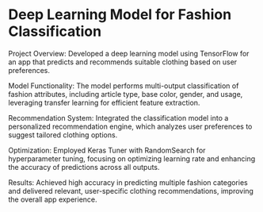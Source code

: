 # Deep Learning Model for Fashion Classification

Project Overview: Developed a deep learning model using TensorFlow for an app that predicts and recommends suitable clothing based on user preferences.

Model Functionality: The model performs multi-output classification of fashion attributes, including article type, base color, gender, and usage, leveraging transfer learning for efficient feature extraction.

Recommendation System: Integrated the classification model into a personalized recommendation engine, which analyzes user preferences to suggest tailored clothing options.

Optimization: Employed Keras Tuner with RandomSearch for hyperparameter tuning, focusing on optimizing learning rate and enhancing the accuracy of predictions across all outputs.

Results: Achieved high accuracy in predicting multiple fashion categories and delivered relevant, user-specific clothing recommendations, improving the overall app experience.
